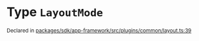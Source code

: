 # Type `LayoutMode`
<sub>Declared in [packages/sdk/app-framework/src/plugins/common/layout.ts:39](https://github.com/dxos/dxos/blob/664e23dbe/packages/sdk/app-framework/src/plugins/common/layout.ts#L39)</sub>






